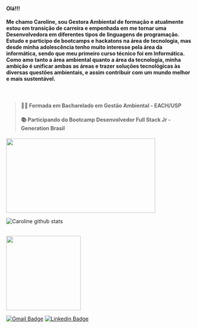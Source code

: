 #### Olá!!!
#### Me chamo Caroline, sou Gestora Ambiental de formação e atualmente estou em transição de carreira e empenhada em me tornar uma Desenvolvedora em diferentes tipos de linguagens de programação. Estudo e participo de bootcamps e hackatons na área de tecnologia, mas desde minha adolescência tenho muito interesse pela área da informática, sendo que meu primeiro curso técnico foi em Informática. Como amo tanto a área ambiental quanto a área da tecnologia, minha ambição é unificar ambas as áreas e trazer soluções tecnológicas às diversas questões ambientais, e assim contribuir com um mundo melhor e mais sustentável. 

<br />

>#### 👩‍🎓 Formada em Bacharelado em Gestão Ambiental - EACH/USP
>#### 📚 Participando do Bootcamp Desenvolvedor Full Stack Jr - Generation Brasil 

<img src="https://github-readme-stats.vercel.app/api/top-langs/?username=carolinemerces&layout=compact" width="400" height="200">
<p>

![Caroline github stats](https://github-readme-stats.vercel.app/api?username=carolinemerces&show_icons=true&theme=buefy)

<br />

<img src=https://camo.githubusercontent.com/8a32a791d7a25a0b7aa2301b371462f2b331abde/68747470733a2f2f6d656469612e67697068792e636f6d2f6d656469612f6c5452554e51727468674941476f3578764f2f67697068792e676966 width="200" height="200"> 

<br />


[![Gmail Badge](https://img.shields.io/badge/-Gmail-c14438?style=flat-square&logo=Gmail&logoColor=white&link=mailto:carolinedasmerces@gmail.com)](mailto:carolinedasmerces@gmail.com)
[![Linkedin Badge](https://img.shields.io/badge/-LinkedIn-blue?style=flat-square&logo=Linkedin&logoColor=white&link=https://www.linkedin.com/in/carolinedasmerces/)](https://www.linkedin.com/in/carolinedasmerces/) 




            
